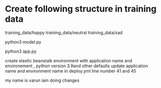 
# Create following structure in training data
training_data/happy
training_data/neutral
training_data/sad



python3 model.py 


python3 app.py


create elastic beanstalk environment  with application name and environement , 
python version 3.9and other defaults
update application name and environment name in deploy.yml line number 41 and 45

my name is varun iam doing changes
